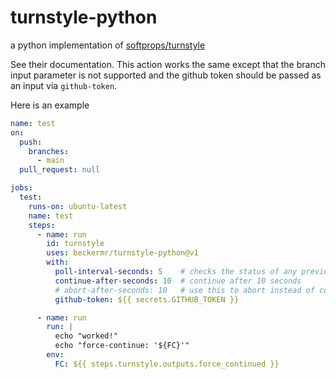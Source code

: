 # turnstyle-python
a python implementation of [softprops/turnstyle](https://github.com/softprops/turnstyle)

See their documentation. This action works the same except that the branch input parameter is not supported and the github token 
should be passed as an input via `github-token`.

Here is an example

```yaml
name: test
on:
  push:
    branches:
      - main
  pull_request: null

jobs:
  test:
    runs-on: ubuntu-latest
    name: test
    steps:
      - name: run
        id: turnstyle
        uses: beckermr/turnstyle-python@v1
        with:
          poll-interval-seconds: 5    # checks the status of any previous runs at this interval
          continue-after-seconds: 10  # continue after 10 seconds
          # abort-after-seconds: 10   # use this to abort instead of continue 
          github-token: ${{ secrets.GITHUB_TOKEN }}

      - name: run
        run: |
          echo "worked!"
          echo "force-continue: '${FC}'"
        env:
          FC: ${{ steps.turnstyle.outputs.force_continued }}
```
